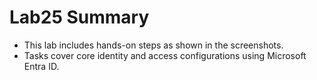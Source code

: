# Lab25 Summary

- This lab includes hands-on steps as shown in the screenshots.
- Tasks cover core identity and access configurations using Microsoft Entra ID.
